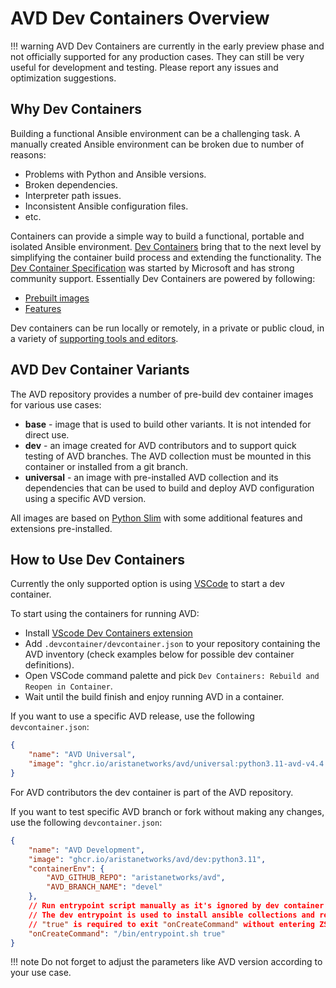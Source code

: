 <!--
  ~ Copyright (c) 2023-2025 Arista Networks, Inc.
  ~ Use of this source code is governed by the Apache License 2.0
  ~ that can be found in the LICENSE file.
  -->

# AVD Dev Containers Overview

!!! warning
    AVD Dev Containers are currently in the early preview phase and not officially supported for any production cases.
    They can still be very useful for development and testing. Please report any issues and optimization suggestions.

## Why Dev Containers

Building a functional Ansible environment can be a challenging task. A manually created Ansible environment can be broken due to number of reasons:

- Problems with Python and Ansible versions.
- Broken dependencies.
- Interpreter path issues.
- Inconsistent Ansible configuration files.
- etc.

Containers can provide a simple way to build a functional, portable and isolated Ansible environment. [Dev Containers](https://containers.dev) bring that to the next level by simplifying the container build process and extending the functionality. The [Dev Container Specification](https://github.com/devcontainers/spec) was started by Microsoft and has strong community support. Essentially Dev Containers are powered by following:

- [Prebuilt images](https://github.com/devcontainers/images)
- [Features](https://containers.dev/features)

Dev containers can be run locally or remotely, in a private or public cloud, in a variety of [supporting tools and editors](https://containers.dev/supporting).

## AVD Dev Container Variants

The AVD repository provides a number of pre-build dev container images for various use cases:

- **base** - image that is used to build other variants. It is not intended for direct use.
- **dev** - an image created for AVD contributors and to support quick testing of AVD branches. The AVD collection must be mounted in this container or installed from a git branch.
- **universal** - an image with pre-installed AVD collection and its dependencies that can be used to build and deploy AVD configuration using a specific AVD version.

All images are based on [Python Slim](https://hub.docker.com/_/python) with some additional features and extensions pre-installed.

## How to Use Dev Containers

Currently the only supported option is using [VSCode](https://code.visualstudio.com/) to start a dev container.

To start using the containers for running AVD:

- Install [VScode Dev Containers extension](https://code.visualstudio.com/docs/devcontainers/tutorial)
- Add `.devcontainer/devcontainer.json` to your repository containing the AVD inventory (check examples below for possible dev container definitions).
- Open VSCode command palette and pick `Dev Containers: Rebuild and Reopen in Container`.
- Wait until the build finish and enjoy running AVD in a container.

If you want to use a specific AVD release, use the following `devcontainer.json`:

```json
{
    "name": "AVD Universal",
    "image": "ghcr.io/aristanetworks/avd/universal:python3.11-avd-v4.4.0"
}
```

For AVD contributors the dev container is part of the AVD repository.

If you want to test specific AVD branch or fork without making any changes, use the following `devcontainer.json`:

```json
{
    "name": "AVD Development",
    "image": "ghcr.io/aristanetworks/avd/dev:python3.11",
    "containerEnv": {
        "AVD_GITHUB_REPO": "aristanetworks/avd",
        "AVD_BRANCH_NAME": "devel"
    },
    // Run entrypoint script manually as it's ignored by dev container CLI otherwise.
    // The dev entrypoint is used to install ansible collections and requirements, as they are not included with the dev version.
    // "true" is required to exit "onCreateCommand" without entering ZSH.
    "onCreateCommand": "/bin/entrypoint.sh true"
}
```

!!! note
    Do not forget to adjust the parameters like AVD version according to your use case.
